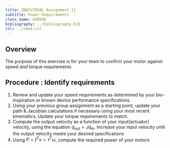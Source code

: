 ```yaml
---
title: INDIVIDUAL Assignment 11
subtitle: Power Requirements
class_name: EGR598
bibliography: ../bibliography.bib
csl: ../ieee.csl
---
```

## Overview

The purpose of this exercise is for your team to confirm your motor against speed *and* torque requirements

## Procedure : Identify requirements

1. Review and update your speed requirements as determined by your bio-inspiration or known device performance specifications.
1. Using your previous group assignment as a starting point, update your path & Jacobian calculations if necessary using your most recent kinematics.  Update your torque requirements to match.
1. Compute the output velocity as a function of your input(actuator) velocity, using the equation $\dot{q}_{out} = J\dot{q}_{in}$. Increase your input velocity until the output velocity meets your desired specifications
1. Using $P=f^Tv=\tau^T\omega$, compute the required power of your motors
